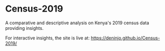 # Census-2019
A comparative and descriptive analysis on Kenya's 2019 census data providing insights.


For interactive insights, the site is live at: https://deninjo.github.io/Census-2019/

